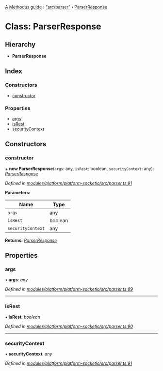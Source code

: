[A Methodus guide](../README.md) › ["src/parser"](../modules/_src_parser_.md) › [ParserResponse](_src_parser_.parserresponse.md)

# Class: ParserResponse

## Hierarchy

* **ParserResponse**

## Index

### Constructors

* [constructor](_src_parser_.parserresponse.md#constructor)

### Properties

* [args](_src_parser_.parserresponse.md#args)
* [isRest](_src_parser_.parserresponse.md#isrest)
* [securityContext](_src_parser_.parserresponse.md#securitycontext)

## Constructors

###  constructor

\+ **new ParserResponse**(`args`: any, `isRest`: boolean, `securityContext`: any): *[ParserResponse](_src_parser_.parserresponse.md)*

*Defined in [modules/platform/platform-socketio/src/parser.ts:91](https://github.com/nodulusteam/methodus.dev/blob/0650919/modules/platform/platform-socketio/src/parser.ts#L91)*

**Parameters:**

Name | Type |
------ | ------ |
`args` | any |
`isRest` | boolean |
`securityContext` | any |

**Returns:** *[ParserResponse](_src_parser_.parserresponse.md)*

## Properties

###  args

• **args**: *any*

*Defined in [modules/platform/platform-socketio/src/parser.ts:89](https://github.com/nodulusteam/methodus.dev/blob/0650919/modules/platform/platform-socketio/src/parser.ts#L89)*

___

###  isRest

• **isRest**: *boolean*

*Defined in [modules/platform/platform-socketio/src/parser.ts:90](https://github.com/nodulusteam/methodus.dev/blob/0650919/modules/platform/platform-socketio/src/parser.ts#L90)*

___

###  securityContext

• **securityContext**: *any*

*Defined in [modules/platform/platform-socketio/src/parser.ts:91](https://github.com/nodulusteam/methodus.dev/blob/0650919/modules/platform/platform-socketio/src/parser.ts#L91)*
